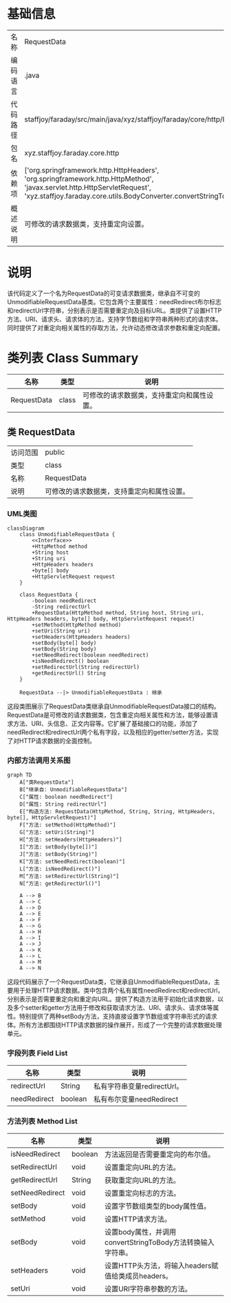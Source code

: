 # 基础信息

|      |      |
|------|------|
| 名称 | RequestData |
| 编码语言 | .java |
| 代码路径 | staffjoy/faraday/src/main/java/xyz/staffjoy/faraday/core/http/RequestData.java |
| 包名 | xyz.staffjoy.faraday.core.http |
| 依赖项 | ['org.springframework.http.HttpHeaders', 'org.springframework.http.HttpMethod', 'javax.servlet.http.HttpServletRequest', 'xyz.staffjoy.faraday.core.utils.BodyConverter.convertStringToBody'] |
| 概述说明 | 可修改的请求数据类，支持重定向设置。 |

# 说明

该代码定义了一个名为RequestData的可变请求数据类，继承自不可变的UnmodifiableRequestData基类。它包含两个主要属性：needRedirect布尔标志和redirectUrl字符串，分别表示是否需要重定向及目标URL。类提供了设置HTTP方法、URI、请求头、请求体的方法，支持字节数组和字符串两种形式的请求体。同时提供了对重定向相关属性的存取方法，允许动态修改请求参数和重定向配置。

# 类列表 Class Summary

| 名称   | 类型  | 说明 |
|-------|------|-------------|
| RequestData | class | 可修改的请求数据类，支持重定向和属性设置。 |



## 类 RequestData

|      |      |
|------|------|
| 访问范围 | public |
| 类型 | class |
| 名称 | RequestData |
| 说明 | 可修改的请求数据类，支持重定向和属性设置。 |


### UML类图

```mermaid
classDiagram
    class UnmodifiableRequestData {
        <<Interface>>
        +HttpMethod method
        +String host
        +String uri
        +HttpHeaders headers
        +byte[] body
        +HttpServletRequest request
    }

    class RequestData {
        -boolean needRedirect
        -String redirectUrl
        +RequestData(HttpMethod method, String host, String uri, HttpHeaders headers, byte[] body, HttpServletRequest request)
        +setMethod(HttpMethod method)
        +setUri(String uri)
        +setHeaders(HttpHeaders headers)
        +setBody(byte[] body)
        +setBody(String body)
        +setNeedRedirect(boolean needRedirect)
        +isNeedRedirect() boolean
        +setRedirectUrl(String redirectUrl)
        +getRedirectUrl() String
    }

    RequestData --|> UnmodifiableRequestData : 继承
```

这段类图展示了RequestData类继承自UnmodifiableRequestData接口的结构。RequestData是可修改的请求数据类，包含重定向相关属性和方法，能够设置请求方法、URI、头信息、正文内容等。它扩展了基础接口的功能，添加了needRedirect和redirectUrl两个私有字段，以及相应的getter/setter方法，实现了对HTTP请求数据的全面控制。


### 内部方法调用关系图

```mermaid
graph TD
    A["类RequestData"]
    B["继承自: UnmodifiableRequestData"]
    C["属性: boolean needRedirect"]
    D["属性: String redirectUrl"]
    E["构造方法: RequestData(HttpMethod, String, String, HttpHeaders, byte[], HttpServletRequest)"]
    F["方法: setMethod(HttpMethod)"]
    G["方法: setUri(String)"]
    H["方法: setHeaders(HttpHeaders)"]
    I["方法: setBody(byte[])"]
    J["方法: setBody(String)"]
    K["方法: setNeedRedirect(boolean)"]
    L["方法: isNeedRedirect()"]
    M["方法: setRedirectUrl(String)"]
    N["方法: getRedirectUrl()"]

    A --> B
    A --> C
    A --> D
    A --> E
    A --> F
    A --> G
    A --> H
    A --> I
    A --> J
    A --> K
    A --> L
    A --> M
    A --> N
```

这段代码展示了一个RequestData类，它继承自UnmodifiableRequestData，主要用于处理HTTP请求数据。类中包含两个私有属性needRedirect和redirectUrl，分别表示是否需要重定向和重定向URL。提供了构造方法用于初始化请求数据，以及多个setter和getter方法用于修改和获取请求方法、URI、请求头、请求体等属性。特别提供了两种setBody方法，支持直接设置字节数组或字符串形式的请求体。所有方法都围绕HTTP请求数据的操作展开，形成了一个完整的请求数据处理单元。

### 字段列表 Field List

| 名称  | 类型  | 说明 |
|-------|-------|------|
| redirectUrl | String | 私有字符串变量redirectUrl。 |
| needRedirect | boolean | 私有布尔变量needRedirect |

### 方法列表 Method List

| 名称  | 类型  | 说明 |
|-------|-------|------|
| isNeedRedirect | boolean | 方法返回是否需要重定向的布尔值。 |
| setRedirectUrl | void | 设置重定向URL的方法。 |
| getRedirectUrl | String | 获取重定向URL的方法。 |
| setNeedRedirect | void | 设置重定向标志的方法。 |
| setBody | void | 设置字节数组类型的body属性值。 |
| setMethod | void | 设置HTTP请求方法。 |
| setBody | void | 设置body属性，并调用convertStringToBody方法转换输入字符串。 |
| setHeaders | void | 设置HTTP头方法，将输入headers赋值给类成员headers。 |
| setUri | void | 设置URI字符串参数的方法。 |





